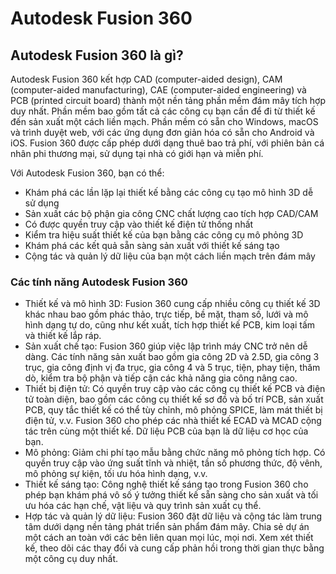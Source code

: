 # Autodesk Fusion 360

## Autodesk Fusion 360 là gì?

Autodesk Fusion 360 kết hợp CAD (computer-aided design), CAM (computer-aided manufacturing), CAE (computer-aided engineering) và PCB (printed circuit board) thành một nền tảng phần mềm đám mây tích hợp duy nhất. Phần mềm bao gồm tất cả các công cụ bạn cần để đi từ thiết kế đến sản xuất một cách liền mạch. Phần mềm có sẵn cho Windows, macOS và trình duyệt web, với các ứng dụng đơn giản hóa có sẵn cho Android và iOS. Fusion 360 được cấp phép dưới dạng thuê bao trả phí, với phiên bản cá nhân phi thương mại, sử dụng tại nhà có giới hạn và miễn phí.

Với Autodesk Fusion 360, bạn có thể:

* Khám phá các lần lặp lại thiết kế bằng các công cụ tạo mô hình 3D dễ sử dụng&#x20;
* Sản xuất các bộ phận gia công CNC chất lượng cao tích hợp CAD/CAM
* Có được quyền truy cập vào thiết kế điện tử thống nhất&#x20;
* Kiểm tra hiệu suất thiết kế của bạn bằng các công cụ mô phỏng 3D&#x20;
* Khám phá các kết quả sẵn sàng sản xuất với thiết kế sáng tạo&#x20;
* Cộng tác và quản lý dữ liệu của bạn một cách liền mạch trên đám mây

### Các tính năng Autodesk Fusion 360

* Thiết kế và mô hình 3D: Fusion 360 cung cấp nhiều công cụ thiết kế 3D khác nhau bao gồm phác thảo, trực tiếp, bề mặt, tham số, lưới và mô hình dạng tự do, cũng như kết xuất, tích hợp thiết kế PCB, kim loại tấm và thiết kế lắp ráp.
* Sản xuất chế tạo: Fusion 360 giúp việc lập trình máy CNC trở nên dễ dàng. Các tính năng sản xuất bao gồm gia công 2D và 2.5D, gia công 3 trục, gia công định vị đa trục, gia công 4 và 5 trục, tiện, phay tiện, thăm dò, kiểm tra bộ phận và tiếp cận các khả năng gia công nâng cao.
* Thiết bị điện tử: Có quyền truy cập vào các công cụ thiết kế PCB và điện tử toàn diện, bao gồm các công cụ thiết kế sơ đồ và bố trí PCB, sản xuất PCB, quy tắc thiết kế có thể tùy chỉnh, mô phỏng SPICE, làm mát thiết bị điện tử, v.v. Fusion 360 cho phép các nhà thiết kế ECAD và MCAD cộng tác trên cùng một thiết kế. Dữ liệu PCB của bạn là dữ liệu cơ học của bạn.
* Mô phỏng: Giảm chi phí tạo mẫu bằng chức năng mô phỏng tích hợp. Có quyền truy cập vào ứng suất tĩnh và nhiệt, tần số phương thức, độ vênh, mô phỏng sự kiện, tối ưu hóa hình dạng, v.v.
* Thiết kế sáng tạo: Công nghệ thiết kế sáng tạo trong Fusion 360 cho phép bạn khám phá vô số ý tưởng thiết kế sẵn sàng cho sản xuất và tối ưu hóa các hạn chế, vật liệu và quy trình sản xuất cụ thể.
* Hợp tác và quản lý dữ liệu: Fusion 360 đặt dữ liệu và cộng tác làm trung tâm dưới dạng nền tảng phát triển sản phẩm đám mây. Chia sẻ dự án một cách an toàn với các bên liên quan mọi lúc, mọi nơi. Xem xét thiết kế, theo dõi các thay đổi và cung cấp phản hồi trong thời gian thực bằng một công cụ duy nhất.
